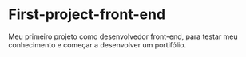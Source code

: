 # First-project-front-end
Meu primeiro projeto como desenvolvedor front-end, para testar meu conhecimento e começar a desenvolver um portifólio.
